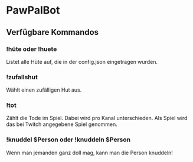 # PawPalBot

## Verfügbare Kommandos

### !hüte oder !huete
Listet alle Hüte auf, die in der config.json eingetragen wurden.

### !zufallshut
Wählt einen zufälligen Hut aus.

### !tot

Zählt die Tode im Spiel. Dabei wird pro Kanal unterschieden. Als Spiel wird das bei Twitch angegebene Spiel genommen.

### !knuddel $Person oder !knuddeln $Person

Wenn man jemanden ganz doll mag, kann man die Person knuddeln!
